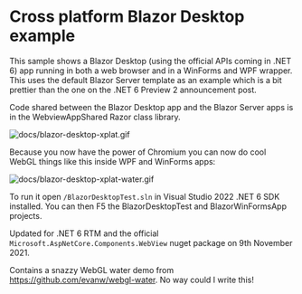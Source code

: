 # Cross platform Blazor Desktop example

This sample shows a Blazor Desktop (using the official APIs coming in .NET 6) app running in both a web browser and in a WinForms and WPF wrapper. This uses the default Blazor Server template as an example which is a bit prettier than the one on the .NET 6 Preview 2 announcement post.

Code shared between the Blazor Desktop app and the Blazor Server apps is in the WebviewAppShared Razor class library.

![docs/blazor-desktop-xplat.gif](docs/blazor-desktop-xplat.gif)

Because you now have the power of Chromium you can now do cool WebGL things like this inside WPF and WinForms apps:

![docs/blazor-desktop-xplat-water.gif](docs/blazor-desktop-xplat-water.gif)

To run it open ```/BlazorDesktopTest.sln``` in Visual Studio 2022 .NET 6 SDK installed. You can then F5 the BlazorDesktopTest and BlazorWinFormsApp projects. 

Updated for .NET 6 RTM and the official ```Microsoft.AspNetCore.Components.WebView``` nuget package on 9th November 2021.

Contains a snazzy WebGL water demo from https://github.com/evanw/webgl-water. No way could I write this!
